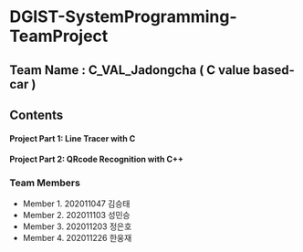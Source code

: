 # DGIST-SystemProgramming-TeamProject

## Team Name : C_VAL_Jadongcha ( C value based-car )

## Contents
#### Project Part 1: Line Tracer with C
#### Project Part 2: QRcode Recognition with C++

### Team Members 
- Member 1. 202011047 김승태
- Member 2. 202011103 성민승
- Member 3. 202011203 정은호
- Member 4. 202011226 한웅재
